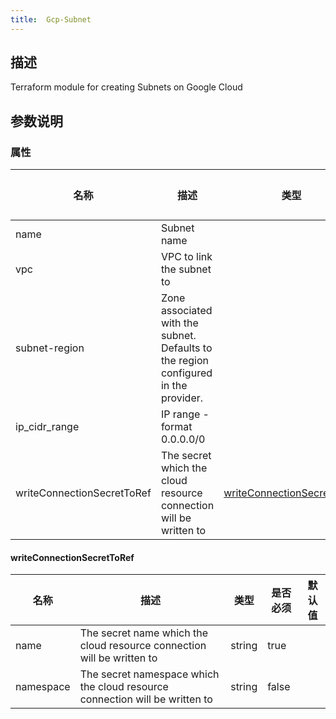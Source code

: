 ```yaml
---
title:  Gcp-Subnet
---
```


## 描述

 Terraform module for creating Subnets on Google Cloud

## 参数说明


### 属性

 名称 | 描述 | 类型 | 是否必须 | 默认值 
 ------------ | ------------- | ------------- | ------------- | ------------- 
 name | Subnet name |  | true |  
 vpc | VPC to link the subnet to |  | true |  
 subnet-region | Zone associated with the subnet. Defaults to the region configured in the provider. |  | false |  
 ip_cidr_range | IP range - format 0.0.0.0/0 |  | true |  
 writeConnectionSecretToRef | The secret which the cloud resource connection will be written to | [writeConnectionSecretToRef](#writeConnectionSecretToRef) | false |  


#### writeConnectionSecretToRef

 名称 | 描述 | 类型 | 是否必须 | 默认值 
 ------------ | ------------- | ------------- | ------------- | ------------- 
 name | The secret name which the cloud resource connection will be written to | string | true |  
 namespace | The secret namespace which the cloud resource connection will be written to | string | false |  
